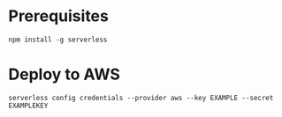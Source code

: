 # Prerequisites
```
npm install -g serverless
```

# Deploy to AWS
```
serverless config credentials --provider aws --key EXAMPLE --secret EXAMPLEKEY
```